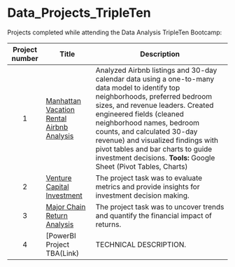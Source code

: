 # Data_Projects_TripleTen
Projects completed while attending the Data Analysis TripleTen Bootcamp:


| Project number | Title | Description |
| :-----------: | ----------- |----------- |
| 1 | [Manhattan Vacation Rental Airbnb Analysis](https://github.com/rezangeles/Manhattan-Vacation-Rentals---Investment-Analysis-Airbnb-) | Analyzed Airbnb listings and 30-day calendar data using a one-to-many data model to identify top neighborhoods, preferred bedroom sizes, and revenue leaders. Created engineered fields (cleaned neighborhood names, bedroom counts, and calculated 30-day revenue) and visualized findings with pivot tables and bar charts to guide investment decisions. **Tools:** Google Sheet (Pivot Tables, Charts) |
| 2 | [Venture Capital Investment](https://github.com/rezangeles/-Venture-Capital-VC-Investment-Analysis-Data-Driven-Insights-for-Smarter-Decisions) | The project task was to evaluate metrics and provide insights for investment decision making.  |
| 3 | [Major Chain Return Analysis](https://github.com/rezangeles/Product-Return-Analysis---Interactive-Tableau-Dashboard) | The project task was to uncover trends and quantify the financial impact of returns. |
| 4 | [PowerBI Project TBA(Link) | TECHNICAL DESCRIPTION. |
